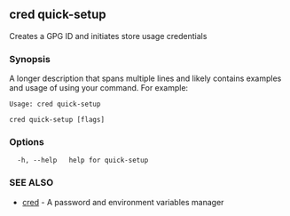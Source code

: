## cred quick-setup

Creates a GPG ID and initiates store usage credentials

### Synopsis

A longer description that spans multiple lines and likely contains examples
and usage of using your command. For example:

	Usage: cred quick-setup

```
cred quick-setup [flags]
```

### Options

```
  -h, --help   help for quick-setup
```

### SEE ALSO

* [cred](cred.md)	 - A password and environment variables manager

